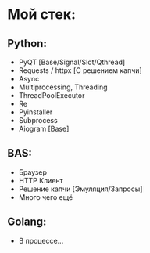 # Мой стек:
        
## Python:        
+ PyQT [Base/Signal/Slot/Qthread]
+ Requests / httpx [С решением капчи]
+ Async
+ Multiprocessing, Threading
+ ThreadPoolExecutor
+ Re
+ Pyinstaller
+ Subprocess
+ Aiogram [Base]

## BAS:
+ Браузер
+ HTTP Клиент
+ Решение капчи [Эмуляция/Запросы]
+ Много чего ещё

## Golang:
* В процессе...
